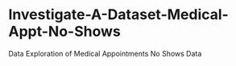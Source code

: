 # Investigate-A-Dataset-Medical-Appt-No-Shows
Data Exploration of Medical Appointments No Shows Data
